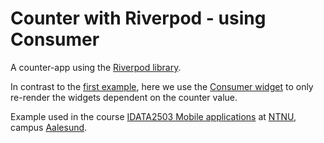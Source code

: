 # Counter with Riverpod - using Consumer

A counter-app using the [Riverpod library](https://riverpod.dev/).

In contrast to the [first example](../01%20counter), here we use
the [Consumer widget](https://pub.dev/documentation/flutter_riverpod/latest/flutter_riverpod/Consumer-class.html)
to only re-render the widgets dependent on the counter value.

Example used in the
course [IDATA2503 Mobile applications](https://www.ntnu.edu/studies/courses/IDATA2503)
at [NTNU](https://ntnu.edu), campus [Aalesund](https://www.ntnu.edu/alesund).